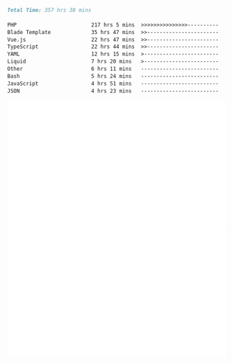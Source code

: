 <!--START_SECTION:waka-->

```markdown
Total Time: 357 hrs 38 mins

PHP                        217 hrs 5 mins  >>>>>>>>>>>>>>>----------   59.67 %
Blade Template             35 hrs 47 mins  >>-----------------------   09.83 %
Vue.js                     22 hrs 47 mins  >>-----------------------   06.26 %
TypeScript                 22 hrs 44 mins  >>-----------------------   06.25 %
YAML                       12 hrs 15 mins  >------------------------   03.37 %
Liquid                     7 hrs 20 mins   >------------------------   02.02 %
Other                      6 hrs 11 mins   -------------------------   01.70 %
Bash                       5 hrs 24 mins   -------------------------   01.49 %
JavaScript                 4 hrs 51 mins   -------------------------   01.33 %
JSON                       4 hrs 23 mins   -------------------------   01.21 %
```

<!--END_SECTION:waka-->
<p align="center">
    <img src="https://raw.githubusercontent.com/rjp2525/rjp2525/output/generated/overview.svg">
    <img src="https://raw.githubusercontent.com/rjp2525/rjp2525/output/generated/languages.svg">
</p>
